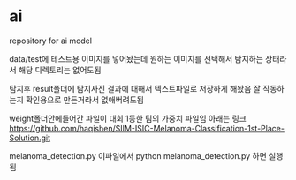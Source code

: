# ai
repository for ai model

data/test에 테스트용 이미지를 넣어놨는데 원하는 이미지를 선택해서 탐지하는 상태라서 해당 디렉토리는 없어도됨

탐지후 result폴더에 탐지사진 결과에 대해서 텍스트파일로 저장하게 해놨음 잘 작동하는지 확인용으로 만든거라서 없애버려도됨

weight폴더안에들어간 파일이 대회 1등한 팀의 가중치 파일임 아래는 링크
https://github.com/haqishen/SIIM-ISIC-Melanoma-Classification-1st-Place-Solution.git

melanoma_detection.py 이파일에서 python melanoma_detection.py 하면 실행됨
